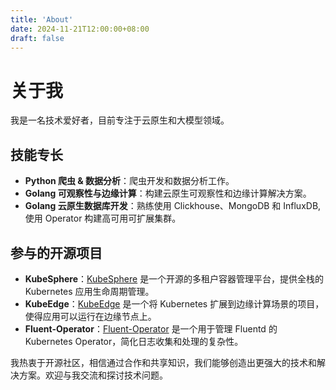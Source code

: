 ```yaml
---
title: 'About'
date: 2024-11-21T12:00:00+08:00
draft: false
---
```


# 关于我

我是一名技术爱好者，目前专注于云原生和大模型领域。

## 技能专长

- **Python 爬虫 & 数据分析**：爬虫开发和数据分析工作。
- **Golang 可观察性与边缘计算**：构建云原生可观察性和边缘计算解决方案。
- **Golang 云原生数据库开发**：熟练使用 Clickhouse、MongoDB 和 InfluxDB, 使用 Operator 构建高可用可扩展集群。

## 参与的开源项目

- **KubeSphere**：[KubeSphere](https://github.com/kubesphere/kubesphere) 是一个开源的多租户容器管理平台，提供全栈的 Kubernetes 应用生命周期管理。
- **KubeEdge**：[KubeEdge](https://github.com/kubeedge/kubeedge) 是一个将 Kubernetes 扩展到边缘计算场景的项目，使得应用可以运行在边缘节点上。
- **Fluent-Operator**：[Fluent-Operator](https://github.com/fluent/fluent-operator) 是一个用于管理 Fluentd 的 Kubernetes Operator，简化日志收集和处理的复杂性。

我热衷于开源社区，相信通过合作和共享知识，我们能够创造出更强大的技术和解决方案。欢迎与我交流和探讨技术问题。
